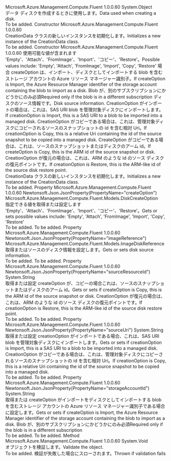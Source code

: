 <Type Name="CreationData" FullName="Microsoft.Azure.Management.Compute.Fluent.Models.CreationData">
  <TypeSignature Language="C#" Value="public class CreationData" />
  <TypeSignature Language="ILAsm" Value=".class public auto ansi beforefieldinit CreationData extends System.Object" />
  <TypeSignature Language="DocId" Value="T:Microsoft.Azure.Management.Compute.Fluent.Models.CreationData" />
  <TypeSignature Language="VB.NET" Value="Public Class CreationData" />
  <TypeSignature Language="F#" Value="type CreationData = class" />
  <AssemblyInfo>
    <AssemblyName>Microsoft.Azure.Management.Compute.Fluent</AssemblyName>
    <AssemblyVersion>1.0.0.60</AssemblyVersion>
  </AssemblyInfo>
  <Base>
    <BaseTypeName>System.Object</BaseTypeName>
  </Base>
  <Interfaces />
  <Docs>
    <summary>
            <span data-ttu-id="ae010-101">データ ディスクを作成するときに使用します。</span><span class="sxs-lookup"><span data-stu-id="ae010-101">Data used when creating a disk.</span></span>
            </summary>
    <remarks>To be added.</remarks>
  </Docs>
  <Members>
    <Member MemberName=".ctor">
      <MemberSignature Language="C#" Value="public CreationData ();" />
      <MemberSignature Language="ILAsm" Value=".method public hidebysig specialname rtspecialname instance void .ctor() cil managed" />
      <MemberSignature Language="DocId" Value="M:Microsoft.Azure.Management.Compute.Fluent.Models.CreationData.#ctor" />
      <MemberSignature Language="VB.NET" Value="Public Sub New ()" />
      <MemberType>Constructor</MemberType>
      <AssemblyInfo>
        <AssemblyName>Microsoft.Azure.Management.Compute.Fluent</AssemblyName>
        <AssemblyVersion>1.0.0.60</AssemblyVersion>
      </AssemblyInfo>
      <Parameters />
      <Docs>
        <summary>
            <span data-ttu-id="ae010-102">CreationData クラスの新しいインスタンスを初期化します。</span><span class="sxs-lookup"><span data-stu-id="ae010-102">Initializes a new instance of the CreationData class.</span></span>
            </summary>
        <remarks>To be added.</remarks>
      </Docs>
    </Member>
    <Member MemberName=".ctor">
      <MemberSignature Language="C#" Value="public CreationData (Microsoft.Azure.Management.Compute.Fluent.Models.DiskCreateOption createOption, string storageAccountId = null, Microsoft.Azure.Management.Compute.Fluent.Models.ImageDiskReference imageReference = null, string sourceUri = null, string sourceResourceId = null);" />
      <MemberSignature Language="ILAsm" Value=".method public hidebysig specialname rtspecialname instance void .ctor(valuetype Microsoft.Azure.Management.Compute.Fluent.Models.DiskCreateOption createOption, string storageAccountId, class Microsoft.Azure.Management.Compute.Fluent.Models.ImageDiskReference imageReference, string sourceUri, string sourceResourceId) cil managed" />
      <MemberSignature Language="DocId" Value="M:Microsoft.Azure.Management.Compute.Fluent.Models.CreationData.#ctor(Microsoft.Azure.Management.Compute.Fluent.Models.DiskCreateOption,System.String,Microsoft.Azure.Management.Compute.Fluent.Models.ImageDiskReference,System.String,System.String)" />
      <MemberSignature Language="VB.NET" Value="Public Sub New (createOption As DiskCreateOption, Optional storageAccountId As String = null, Optional imageReference As ImageDiskReference = null, Optional sourceUri As String = null, Optional sourceResourceId As String = null)" />
      <MemberSignature Language="F#" Value="new Microsoft.Azure.Management.Compute.Fluent.Models.CreationData : Microsoft.Azure.Management.Compute.Fluent.Models.DiskCreateOption * string * Microsoft.Azure.Management.Compute.Fluent.Models.ImageDiskReference * string * string -&gt; Microsoft.Azure.Management.Compute.Fluent.Models.CreationData" Usage="new Microsoft.Azure.Management.Compute.Fluent.Models.CreationData (createOption, storageAccountId, imageReference, sourceUri, sourceResourceId)" />
      <MemberType>Constructor</MemberType>
      <AssemblyInfo>
        <AssemblyName>Microsoft.Azure.Management.Compute.Fluent</AssemblyName>
        <AssemblyVersion>1.0.0.60</AssemblyVersion>
      </AssemblyInfo>
      <Parameters>
        <Parameter Name="createOption" Type="Microsoft.Azure.Management.Compute.Fluent.Models.DiskCreateOption" />
        <Parameter Name="storageAccountId" Type="System.String" />
        <Parameter Name="imageReference" Type="Microsoft.Azure.Management.Compute.Fluent.Models.ImageDiskReference" />
        <Parameter Name="sourceUri" Type="System.String" />
        <Parameter Name="sourceResourceId" Type="System.String" />
      </Parameters>
      <Docs>
        <param name="createOption"><span data-ttu-id="ae010-103">使用可能な値が含まれます 'Empty'、'Attach'、'FromImage'、'Import'、'コピー'、'Restore'。</span><span class="sxs-lookup"><span data-stu-id="ae010-103">Possible values include: 'Empty', 'Attach', 'FromImage', 'Import', 'Copy', 'Restore'</span></span></param>
        <param name="storageAccountId"><span data-ttu-id="ae010-104">場合 createOption は、インポート、ディスクとしてインポートする blob を含むストレージ アカウントの Azure リソース マネージャー識別子。</span><span class="sxs-lookup"><span data-stu-id="ae010-104">If createOption is Import, the Azure Resource Manager identifier of the storage account containing the blob to import as a disk.</span></span> <span data-ttu-id="ae010-105">Blob が、別のサブスクリプションにかどうかにのみ必須</span><span class="sxs-lookup"><span data-stu-id="ae010-105">Required only if the blob is in a different subscription</span></span></param>
        <param name="imageReference"><span data-ttu-id="ae010-106">ディスクのソース情報です。</span><span class="sxs-lookup"><span data-stu-id="ae010-106">Disk source information.</span></span></param>
        <param name="sourceUri"><span data-ttu-id="ae010-107">CreationOption がインポートの場合は、これは、SAS URI blob を管理対象ディスクにインポートします。</span><span class="sxs-lookup"><span data-stu-id="ae010-107">If creationOption is Import, this is a SAS URI to a blob to be imported into a managed disk.</span></span> <span data-ttu-id="ae010-108">CreationOption がコピーである場合は、これは、管理対象ディスクにコピーされるソースのスナップショットの id を含む相対 Uri。</span><span class="sxs-lookup"><span data-stu-id="ae010-108">If creationOption is Copy, this is a relative Uri containing the id of the source snapshot to be copied into a managed disk.</span></span></param>
        <param name="sourceResourceId"><span data-ttu-id="ae010-109">CreateOption がコピーである場合は、これは、ソースのスナップショットまたはディスクのアーム id。</span><span class="sxs-lookup"><span data-stu-id="ae010-109">If createOption is Copy, this is the ARM id of the source snapshot or disk.</span></span> <span data-ttu-id="ae010-110">CreationOption が復元の場合は、これは、ARM のような id のソース ディスクの復元ポイントです。</span><span class="sxs-lookup"><span data-stu-id="ae010-110">If creationOption is Restore, this is the ARM-like id of the source disk restore point.</span></span></param>
        <summary>
            <span data-ttu-id="ae010-111">CreationData クラスの新しいインスタンスを初期化します。</span><span class="sxs-lookup"><span data-stu-id="ae010-111">Initializes a new instance of the CreationData class.</span></span>
            </summary>
        <remarks>To be added.</remarks>
      </Docs>
    </Member>
    <Member MemberName="CreateOption">
      <MemberSignature Language="C#" Value="public Microsoft.Azure.Management.Compute.Fluent.Models.DiskCreateOption CreateOption { get; set; }" />
      <MemberSignature Language="ILAsm" Value=".property instance valuetype Microsoft.Azure.Management.Compute.Fluent.Models.DiskCreateOption CreateOption" />
      <MemberSignature Language="DocId" Value="P:Microsoft.Azure.Management.Compute.Fluent.Models.CreationData.CreateOption" />
      <MemberSignature Language="VB.NET" Value="Public Property CreateOption As DiskCreateOption" />
      <MemberSignature Language="F#" Value="member this.CreateOption : Microsoft.Azure.Management.Compute.Fluent.Models.DiskCreateOption with get, set" Usage="Microsoft.Azure.Management.Compute.Fluent.Models.CreationData.CreateOption" />
      <MemberType>Property</MemberType>
      <AssemblyInfo>
        <AssemblyName>Microsoft.Azure.Management.Compute.Fluent</AssemblyName>
        <AssemblyVersion>1.0.0.60</AssemblyVersion>
      </AssemblyInfo>
      <Attributes>
        <Attribute>
          <AttributeName>Newtonsoft.Json.JsonProperty(PropertyName="createOption")</AttributeName>
        </Attribute>
      </Attributes>
      <ReturnValue>
        <ReturnType>Microsoft.Azure.Management.Compute.Fluent.Models.DiskCreateOption</ReturnType>
      </ReturnValue>
      <Docs>
        <summary>
            <span data-ttu-id="ae010-112">指定できる値を取得または設定します 'Empty'、'Attach'、'FromImage'、'Import'、'コピー'、'Restore'。</span><span class="sxs-lookup"><span data-stu-id="ae010-112">Gets or sets possible values include: 'Empty', 'Attach', 'FromImage', 'Import', 'Copy', 'Restore'</span></span>
            </summary>
        <value>To be added.</value>
        <remarks>To be added.</remarks>
      </Docs>
    </Member>
    <Member MemberName="ImageReference">
      <MemberSignature Language="C#" Value="public Microsoft.Azure.Management.Compute.Fluent.Models.ImageDiskReference ImageReference { get; set; }" />
      <MemberSignature Language="ILAsm" Value=".property instance class Microsoft.Azure.Management.Compute.Fluent.Models.ImageDiskReference ImageReference" />
      <MemberSignature Language="DocId" Value="P:Microsoft.Azure.Management.Compute.Fluent.Models.CreationData.ImageReference" />
      <MemberSignature Language="VB.NET" Value="Public Property ImageReference As ImageDiskReference" />
      <MemberSignature Language="F#" Value="member this.ImageReference : Microsoft.Azure.Management.Compute.Fluent.Models.ImageDiskReference with get, set" Usage="Microsoft.Azure.Management.Compute.Fluent.Models.CreationData.ImageReference" />
      <MemberType>Property</MemberType>
      <AssemblyInfo>
        <AssemblyName>Microsoft.Azure.Management.Compute.Fluent</AssemblyName>
        <AssemblyVersion>1.0.0.60</AssemblyVersion>
      </AssemblyInfo>
      <Attributes>
        <Attribute>
          <AttributeName>Newtonsoft.Json.JsonProperty(PropertyName="imageReference")</AttributeName>
        </Attribute>
      </Attributes>
      <ReturnValue>
        <ReturnType>Microsoft.Azure.Management.Compute.Fluent.Models.ImageDiskReference</ReturnType>
      </ReturnValue>
      <Docs>
        <summary>
            <span data-ttu-id="ae010-113">取得またはソースのディスク情報を設定します。</span><span class="sxs-lookup"><span data-stu-id="ae010-113">Gets or sets disk source information.</span></span>
            </summary>
        <value>To be added.</value>
        <remarks>To be added.</remarks>
      </Docs>
    </Member>
    <Member MemberName="SourceResourceId">
      <MemberSignature Language="C#" Value="public string SourceResourceId { get; set; }" />
      <MemberSignature Language="ILAsm" Value=".property instance string SourceResourceId" />
      <MemberSignature Language="DocId" Value="P:Microsoft.Azure.Management.Compute.Fluent.Models.CreationData.SourceResourceId" />
      <MemberSignature Language="VB.NET" Value="Public Property SourceResourceId As String" />
      <MemberSignature Language="F#" Value="member this.SourceResourceId : string with get, set" Usage="Microsoft.Azure.Management.Compute.Fluent.Models.CreationData.SourceResourceId" />
      <MemberType>Property</MemberType>
      <AssemblyInfo>
        <AssemblyName>Microsoft.Azure.Management.Compute.Fluent</AssemblyName>
        <AssemblyVersion>1.0.0.60</AssemblyVersion>
      </AssemblyInfo>
      <Attributes>
        <Attribute>
          <AttributeName>Newtonsoft.Json.JsonProperty(PropertyName="sourceResourceId")</AttributeName>
        </Attribute>
      </Attributes>
      <ReturnValue>
        <ReturnType>System.String</ReturnType>
      </ReturnValue>
      <Docs>
        <summary>
            <span data-ttu-id="ae010-114">取得または設定 createOption が、コピーの場合これは、ソースのスナップショットまたはディスクのアーム id。</span><span class="sxs-lookup"><span data-stu-id="ae010-114">Gets or sets if createOption is Copy, this is the ARM id of the source snapshot or disk.</span></span> <span data-ttu-id="ae010-115">CreationOption が復元の場合は、これは、ARM のような id のソース ディスクの復元ポイントです。</span><span class="sxs-lookup"><span data-stu-id="ae010-115">If creationOption is Restore, this is the ARM-like id of the source disk restore point.</span></span>
            </summary>
        <value>To be added.</value>
        <remarks>To be added.</remarks>
      </Docs>
    </Member>
    <Member MemberName="SourceUri">
      <MemberSignature Language="C#" Value="public string SourceUri { get; set; }" />
      <MemberSignature Language="ILAsm" Value=".property instance string SourceUri" />
      <MemberSignature Language="DocId" Value="P:Microsoft.Azure.Management.Compute.Fluent.Models.CreationData.SourceUri" />
      <MemberSignature Language="VB.NET" Value="Public Property SourceUri As String" />
      <MemberSignature Language="F#" Value="member this.SourceUri : string with get, set" Usage="Microsoft.Azure.Management.Compute.Fluent.Models.CreationData.SourceUri" />
      <MemberType>Property</MemberType>
      <AssemblyInfo>
        <AssemblyName>Microsoft.Azure.Management.Compute.Fluent</AssemblyName>
        <AssemblyVersion>1.0.0.60</AssemblyVersion>
      </AssemblyInfo>
      <Attributes>
        <Attribute>
          <AttributeName>Newtonsoft.Json.JsonProperty(PropertyName="sourceUri")</AttributeName>
        </Attribute>
      </Attributes>
      <ReturnValue>
        <ReturnType>System.String</ReturnType>
      </ReturnValue>
      <Docs>
        <summary>
            <span data-ttu-id="ae010-116">取得または設定 creationOption がインポートである場合、これは、SAS URI blob を管理対象ディスクにインポートします。</span><span class="sxs-lookup"><span data-stu-id="ae010-116">Gets or sets if creationOption is Import, this is a SAS URI to a blob to be imported into a managed disk.</span></span> <span data-ttu-id="ae010-117">CreationOption がコピーである場合は、これは、管理対象ディスクにコピーされるソースのスナップショットの id を含む相対 Uri。</span><span class="sxs-lookup"><span data-stu-id="ae010-117">If creationOption is Copy, this is a relative Uri containing the id of the source snapshot to be copied into a managed disk.</span></span>
            </summary>
        <value>To be added.</value>
        <remarks>To be added.</remarks>
      </Docs>
    </Member>
    <Member MemberName="StorageAccountId">
      <MemberSignature Language="C#" Value="public string StorageAccountId { get; set; }" />
      <MemberSignature Language="ILAsm" Value=".property instance string StorageAccountId" />
      <MemberSignature Language="DocId" Value="P:Microsoft.Azure.Management.Compute.Fluent.Models.CreationData.StorageAccountId" />
      <MemberSignature Language="VB.NET" Value="Public Property StorageAccountId As String" />
      <MemberSignature Language="F#" Value="member this.StorageAccountId : string with get, set" Usage="Microsoft.Azure.Management.Compute.Fluent.Models.CreationData.StorageAccountId" />
      <MemberType>Property</MemberType>
      <AssemblyInfo>
        <AssemblyName>Microsoft.Azure.Management.Compute.Fluent</AssemblyName>
        <AssemblyVersion>1.0.0.60</AssemblyVersion>
      </AssemblyInfo>
      <Attributes>
        <Attribute>
          <AttributeName>Newtonsoft.Json.JsonProperty(PropertyName="storageAccountId")</AttributeName>
        </Attribute>
      </Attributes>
      <ReturnValue>
        <ReturnType>System.String</ReturnType>
      </ReturnValue>
      <Docs>
        <summary>
            <span data-ttu-id="ae010-118">取得または createOption がインポートをディスクとしてインポートする blob を含むストレージ アカウントの Azure リソース マネージャー識別子である場合に設定します。</span><span class="sxs-lookup"><span data-stu-id="ae010-118">Gets or sets if createOption is Import, the Azure Resource Manager identifier of the storage account containing the blob to import as a disk.</span></span> <span data-ttu-id="ae010-119">Blob が、別のサブスクリプションにかどうかにのみ必須</span><span class="sxs-lookup"><span data-stu-id="ae010-119">Required only if the blob is in a different subscription</span></span>
            </summary>
        <value>To be added.</value>
        <remarks>To be added.</remarks>
      </Docs>
    </Member>
    <Member MemberName="Validate">
      <MemberSignature Language="C#" Value="public virtual void Validate ();" />
      <MemberSignature Language="ILAsm" Value=".method public hidebysig newslot virtual instance void Validate() cil managed" />
      <MemberSignature Language="DocId" Value="M:Microsoft.Azure.Management.Compute.Fluent.Models.CreationData.Validate" />
      <MemberSignature Language="VB.NET" Value="Public Overridable Sub Validate ()" />
      <MemberSignature Language="F#" Value="abstract member Validate : unit -&gt; unit&#xA;override this.Validate : unit -&gt; unit" Usage="creationData.Validate " />
      <MemberType>Method</MemberType>
      <AssemblyInfo>
        <AssemblyName>Microsoft.Azure.Management.Compute.Fluent</AssemblyName>
        <AssemblyVersion>1.0.0.60</AssemblyVersion>
      </AssemblyInfo>
      <ReturnValue>
        <ReturnType>System.Void</ReturnType>
      </ReturnValue>
      <Parameters />
      <Docs>
        <summary>
            <span data-ttu-id="ae010-120">オブジェクトを検証します。</span><span class="sxs-lookup"><span data-stu-id="ae010-120">Validate the object.</span></span>
            </summary>
        <remarks>To be added.</remarks>
        <exception cref="T:Microsoft.Rest.ValidationException">
            <span data-ttu-id="ae010-121">検証が失敗した場合にスローされます。</span><span class="sxs-lookup"><span data-stu-id="ae010-121">Thrown if validation fails</span></span>
            </exception>
      </Docs>
    </Member>
  </Members>
</Type>